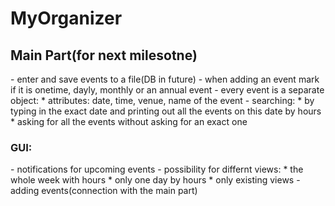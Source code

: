 MyOrganizer
==========

<h2>Main Part(for next milesotne)</h2>
- enter and save events to a file(DB in future)
- when adding an event mark if it is onetime, dayly, monthly or an annual event
- every event is a separate object:
  * attributes: date, time, venue, name of the event
- searching:
  * by typing in the exact date and printing out all the events on this date by hours
  * asking for all the events without asking for an exact one

<h3>GUI:</h3>
- notifications for upcoming events
- possibility for differnt views:
  * the whole week with hours
  * only one day by hours
  * only existing views
- adding events(connection with the main part)


